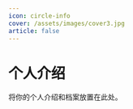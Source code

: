 ```yaml
---
icon: circle-info
cover: /assets/images/cover3.jpg
article: false
---
```


# 个人介绍

将你的个人介绍和档案放置在此处。
